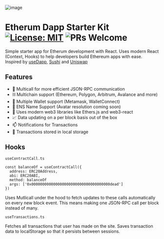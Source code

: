 ![image](https://user-images.githubusercontent.com/7850202/145331635-a681ad77-37a5-4622-af62-c1058a4e7eaf.png)


# Etherum Dapp Starter Kit [![License: MIT](https://img.shields.io/badge/License-MIT-yellow.svg)](https://opensource.org/licenses/MIT) ![PRs Welcome](https://img.shields.io/badge/PRs-welcome-blue.svg)

Simple starter app for Etherum development with React. Uses modern React (Context, Hooks) to help developers build Ethereum apps with ease. Inspired by [useDapp](https://github.com/EthWorks/useDApp), [Sushi](https://github.com/sushiswap/sushiswap-interface) and [Uniswap](https://github.com/Uniswap/interface)

## Features

* 🚀 Multicall for more efficient JSON-RPC communication
* ⛓️ Multichain support (Ethereum, Polygon, Arbitrum, Avalance and more)
* 🏦 Multiple Wallet support (Metamask, WalletConnect)
* 📛 ENS Name Support (Avatar resolution coming soon)
* 🥇 Uses modern web3 libraries like Ethers.js and web3-react
* 📈 Data updating on a per block basis out of the box
* 📫 Notifications for Transactions
* 💱 Transactions stored in local storage

## Hooks

`useContractCall.ts`

```
const balanceOf = useContractCall({
  address: ERC20Address,
  abi: ERC20ABI,
  method: balanceOf
  args: ['0x000000000000000000000000000000000000dead']
})
```

Uses Mutlicall under the hood to fetch updates to these calls automatically on every new block event. This means making one JSON-RPC call per block instead of many.

`useTransactions.ts`

Fetches all transactions that user has made on the site. Saves transaction data to localStorage so that it persists between sessions. 
